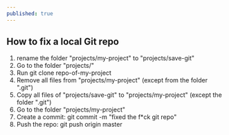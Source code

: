 ```yaml
---
published: true
---
```


## How to fix a local Git repo

1. rename the folder "projects/my-project" to "projects/save-git"
2. Go to the folder "projects/"
3. Run 
	git clone repo-of-my-project
4. Remove all files from "projects/my-project" (except from the folder ".git")
5. Copy all files of "projects/save-git" to "projects/my-project" (except the folder ".git")
6. Go to the folder "projects/my-project"
7. Create a commit:
	git commit -m "fixed the f*ck git repo"
8. Push the repo:
	git push origin master


